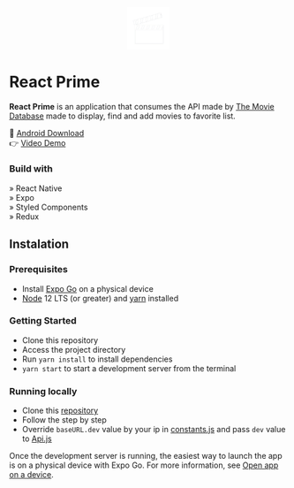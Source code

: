 <div align='center'>
  <img style="width:15%" src='src/assets/icon-without-background.png'/>
</div>

# React Prime

<p>
  <b>React Prime</b> is an application that consumes the API made by <a href='https://www.themoviedb.org'>The Movie Database</a> made to display, find and add movies to favorite list.
</p>

📲 <a href='https://drive.google.com/file/d/1fiWxOjqbJI_o_c9awBQekhhhnk2Z8cKZ/view?usp=sharing'>Android Download</a> <br>
👉 <a href='https://drive.google.com/file/d/1fvkseJ8G-mT4qetUO-sm_TLKT8AHLJml/view?usp=drive_link'>Video Demo</a>

### Build with
» React Native <br>
» Expo <br>
» Styled Components <br>
» Redux

## Instalation
### Prerequisites

- Install [Expo Go](https://expo.dev/client) on a physical device
- [Node](https://nodejs.org/en) 12 LTS (or greater) and [yarn](https://classic.yarnpkg.com/lang/en/docs/install/#windows-stable) installed

### Getting Started

- Clone this repository
- Access the project directory
- Run `yarn install` to install dependencies
- `yarn start` to start a development server from the terminal

### Running locally

- Clone this [repository](https://github.com/rxvinicius/movies-api)
- Follow the step by step
- Override `baseURL.dev` value by your ip in [constants.js](src/shared/constants.js) and pass `dev` value to [Api.js](src/services/Api.js)

Once the development server is running, the easiest way to launch the app is on a physical device with Expo Go. For more information, see [Open app on a device](https://docs.expo.dev/get-started/create-a-project/#open-the-app-on-your-device).
